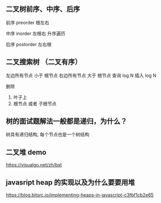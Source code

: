 ## 二叉树前序、中序、后序
前序 preorder
根左右

中序 inorder
左根右 升序遍历

后序 postorder
左右根


## 二叉搜索树 （二叉有序）
左边所有节点 小于 根节点
右边所有节点 大于 根节点
查询 log N
插入 log N

删除 
1. 叶子上 
2. 根节点 或者 子根节点


## 树的面试题解法一般都是递归，为什么？
树具有递归结构, 每个节点也是一个树结构

## 二叉堆 demo 
https://visualgo.net/zh/bst
## javasript heap 的实现以及为什么要要用堆

https://blog.bitsrc.io/implementing-heaps-in-javascript-c3fbf1cb2e65